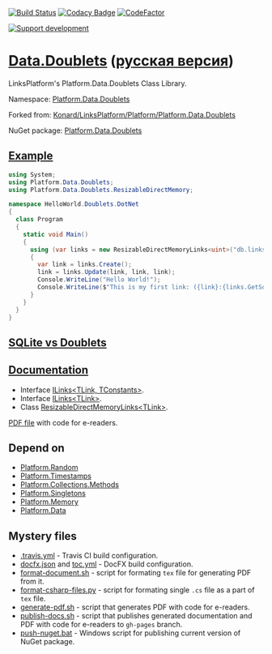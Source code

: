 [![Build Status](https://travis-ci.com/linksplatform/Data.Doublets.svg?branch=master)](https://travis-ci.com/linksplatform/Data.Doublets)
[![Codacy Badge](https://api.codacy.com/project/badge/Grade/83c66adb68f44a018c795bc7dc7d6f49)](https://app.codacy.com/app/drakonard/Data.Doublets?utm_source=github.com&utm_medium=referral&utm_content=linksplatform/Data.Doublets&utm_campaign=Badge_Grade_Dashboard)
[![CodeFactor](https://www.codefactor.io/repository/github/linksplatform/data.doublets/badge/master)](https://www.codefactor.io/repository/github/linksplatform/data.doublets/overview/master)

[![Support development](https://img.shields.io/endpoint.svg?url=https%3A%2F%2Fshieldsio-patreon.herokuapp.com%2Fkonard%2Fpledgesssss&style=for-the-badge "Support development")](https://patreon.com/konard)

# [Data.Doublets](https://github.com/linksplatform/Data.Doublets) ([русская версия](README.ru.md))

LinksPlatform's Platform.Data.Doublets Class Library.

Namespace: [Platform.Data.Doublets](https://linksplatform.github.io/Data.Doublets/api/Platform.Data.Doublets.html)

Forked from: [Konard/LinksPlatform/Platform/Platform.Data.Doublets](https://github.com/Konard/LinksPlatform/tree/b0844d778ced60b22435e57342393031b26a2822/Platform/Platform.Data.Doublets)

NuGet package: [Platform.Data.Doublets](https://www.nuget.org/packages/Platform.Data.Doublets)

## [Example](https://github.com/linksplatform/HelloWorld.Doublets.DotNet)

```C#
using System;
using Platform.Data.Doublets;
using Platform.Data.Doublets.ResizableDirectMemory;

namespace HelloWorld.Doublets.DotNet
{
  class Program
  {
    static void Main()
    {
      using (var links = new ResizableDirectMemoryLinks<uint>("db.links"))
      {
        var link = links.Create();
        link = links.Update(link, link, link);
        Console.WriteLine("Hello World!");
        Console.WriteLine($"This is my first link: ({link}:{links.GetSource(link)}->{links.GetTarget(link)}).");
      }
    }
  }
}
```

## [SQLite vs Doublets](https://github.com/linksplatform/Comparisons.SQLiteVSDoublets)

## [Documentation](https://linksplatform.github.io/Data.Doublets)
* Interface [ILinks\<TLink, TConstants\>](https://linksplatform.github.io/Data/api/Platform.Data.ILinks-2.html).
* Interface [ILinks\<TLink\>](https://linksplatform.github.io/Data.Doublets/api/Platform.Data.Doublets.ILinks-1.html).
* Class [ResizableDirectMemoryLinks\<TLink\>](https://linksplatform.github.io/Data.Doublets/api/Platform.Data.Doublets.ResizableDirectMemory.ResizableDirectMemoryLinks-1.html).

[PDF file](https://linksplatform.github.io/Data.Doublets/Platform.Data.Doublets.pdf) with code for e-readers.

## Depend on
* [Platform.Random](https://github.com/linksplatform/Random)
* [Platform.Timestamps](https://github.com/linksplatform/Timestamps)
* [Platform.Collections.Methods](https://github.com/linksplatform/Collections.Methods)
* [Platform.Singletons](https://github.com/linksplatform/Singletons)
* [Platform.Memory](https://github.com/linksplatform/Memory)
* [Platform.Data](https://github.com/linksplatform/Data)

## Mystery files
* [.travis.yml](https://github.com/linksplatform/Data.Doublets/blob/master/.travis.yml) - Travis CI build configuration.
* [docfx.json](https://github.com/linksplatform/Data.Doublets/blob/master/docfx.json) and [toc.yml](https://github.com/linksplatform/Data.Doublets/blob/master/toc.yml) - DocFX build configuration.
* [format-document.sh](https://github.com/linksplatform/Data.Doublets/blob/master/format-document.sh) - script for formating `tex` file for generating PDF from it.
* [format-csharp-files.py](https://github.com/linksplatform/Data.Doublets/blob/master/format-csharp-files.py) - script for formating single `.cs` file as a part of `tex` file.
* [generate-pdf.sh](https://github.com/linksplatform/Data.Doublets/blob/master/generate-pdf.sh) - script that generates PDF with code for e-readers.
* [publish-docs.sh](https://github.com/linksplatform/Data.Doublets/blob/master/publish-docs.sh) - script that publishes generated documentation and PDF with code for e-readers to `gh-pages` branch.
* [push-nuget.bat](https://github.com/linksplatform/Data.Doublets/blob/master/push-nuget.bat) - Windows script for publishing current version of NuGet package.